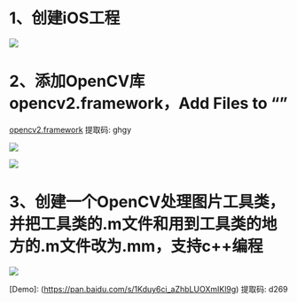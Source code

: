 # 1、创建iOS工程
![](https://upload-images.jianshu.io/upload_images/2229471-9c47361304cf178a.png?imageMogr2/auto-orient/strip%7CimageView2/2/w/1240)

# 2、添加OpenCV库opencv2.framework，Add Files to “”
[opencv2.framework](https://pan.baidu.com/s/1Kb9H-2wbxjHYMz56VyoabA) 提取码: ghgy 

![](https://upload-images.jianshu.io/upload_images/2229471-7ae91f61c0132e24.png?imageMogr2/auto-orient/strip%7CimageView2/2/w/1240)

![](https://upload-images.jianshu.io/upload_images/2229471-3efbbaaf29fd4862.png?imageMogr2/auto-orient/strip%7CimageView2/2/w/1240)

# 3、创建一个OpenCV处理图片工具类，并把工具类的.m文件和用到工具类的地方的.m文件改为.mm，支持c++编程
![](https://upload-images.jianshu.io/upload_images/2229471-7d58a7ee1ef5f2bb.png?imageMogr2/auto-orient/strip%7CimageView2/2/w/1240)

[Demo]: (https://pan.baidu.com/s/1Kduy6ci_aZhbLUOXmIKl9g) 提取码: d269
